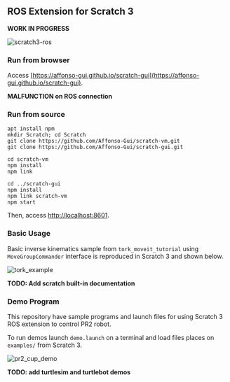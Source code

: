 ## ROS Extension for Scratch 3

**WORK IN PROGRESS**

![scratch3-ros](https://user-images.githubusercontent.com/20625381/46603998-c394a400-cb2f-11e8-82e3-a8a6c39050d0.png)

### Run from browser

Access [https://affonso-gui.github.io/scratch-gui](https://affonso-gui.github.io/scratch-gui).

**MALFUNCTION on ROS connection**

### Run from source

```
apt install npm
mkdir Scratch; cd Scratch
git clone https://github.com/Affonso-Gui/scratch-vm.git
git clone https://github.com/Affonso-Gui/scratch-gui.git

cd scratch-vm
npm install
npm link

cd ../scratch-gui
npm install
npm link scratch-vm
npm start
```

Then, access [http://localhost:8601](http://localhost:8601).

### Basic Usage

Basic inverse kinematics sample from `tork_moveit_tutorial` using `MoveGroupCommander` interface is reproduced in Scratch 3 and shown below.

![tork_example](https://user-images.githubusercontent.com/20625381/47195260-183ce800-d396-11e8-8214-4e75eadc73ff.png)

**TODO: Add scratch built-in documentation** 

### Demo Program

This repository have sample programs and launch files for using Scratch 3 ROS extension to control PR2 robot.

To run demos launch `demo.launch` on a terminal and load files places on `examples/` from Scratch 3.

![pr2_cup_demo](https://user-images.githubusercontent.com/20625381/47195265-1bd06f00-d396-11e8-826e-38bcbd187969.png)

**TODO: add turtlesim and turtlebot demos**
